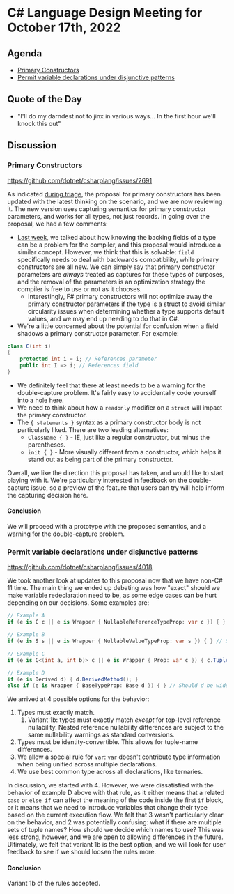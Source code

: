 # C# Language Design Meeting for October 17th, 2022

## Agenda

- [Primary Constructors](#primary-constructors)
- [Permit variable declarations under disjunctive patterns](#permit-variable-declarations-under-disjunctive-patterns)

## Quote of the Day

- "I'll do my darndest not to jinx in various ways... In the first hour we'll knock this out"

## Discussion

### Primary Constructors

https://github.com/dotnet/csharplang/issues/2691

As indicated [during triage](LDM-2022-09-26.md#ungrouped), the proposal for primary constructors has been updated with the latest thinking on the scenario,
and we are now reviewing it. The new version uses capturing semantics for primary constructor parameters, and works for all types, not just records. In going
over the proposal, we had a few comments:

* [Last week](LDM-2022-10-12.md#keywordness-of-field), we talked about how knowing the backing fields of a type can be a problem for the compiler, and this
proposal would introduce a similar concept. However, we think that this is solvable: `field` specifically needs to deal with backwards compatibility, while
primary constructors are all new. We can simply say that primary constructor parameters are _always_ treated as captures for these types of purposes, and the
removal of the parameters is an optimization strategy the compiler is free to use or not as it chooses.
    * Interestingly, F# primary constructors will not optimize away the primary constructor parameters if the type is a struct to avoid similar circularity issues
    when determining whether a type supports default values, and we may end up needing to do that in C#.
* We're a little concerned about the potential for confusion when a field shadows a primary constructor parameter. For example:
```cs
class C(int i)
{
    protected int i = i; // References parameter
    public int I => i; // References field
}
```
* We definitely feel that there at least needs to be a warning for the double-capture problem. It's fairly easy to accidentally code yourself into a hole here.
* We need to think about how a `readonly` modifier on a `struct` will impact the primary constructor.
* The `{ statements }` syntax as a primary constructor body is not particularly liked. There are two leading alternatives:
    * `ClassName { }` - IE, just like a regular constructor, but minus the parentheses.
    * `init { }` - More visually different from a constructor, which helps it stand out as being part of the primary constructor.

Overall, we like the direction this proposal has taken, and would like to start playing with it. We're particularly interested in feedback on the double-capture
issue, so a preview of the feature that users can try will help inform the capturing decision here.

#### Conclusion

We will proceed with a prototype with the proposed semantics, and a warning for the double-capture problem.

### Permit variable declarations under disjunctive patterns

https://github.com/dotnet/csharplang/issues/4018

We took another look at updates to this proposal now that we have non-C# 11 time. The main thing we ended up debating was how "exact" should we make variable
redeclaration need to be, as some edge cases can be hurt depending on our decisions. Some examples are:
```cs
// Example A
if (e is C c || e is Wrapper { NullableReferenceTypeProp: var c }) { } // Should there be an error since `var` is `C?` here

// Example B
if (e is S s || e is Wrapper { NullableValueTypeProp: var s }) { } // Should there be an error since this is S vs Nullable<S>?

// Example C
if (e is C<(int a, int b)> c || e is Wrapper { Prop: var c }) { c.TupleProperty.a } // Is this ok? Where does the name a come from in the second example?

// Example D
if (e is Derived d) { d.DerivedMethod(); }
else if (e is Wrapper { BaseTypeProp: Base d }) { } // Should d be widened to `Base`? What happens to the above method access?
```

We arrived at 4 possible options for the behavior:

1. Types must exactly match.
    1. Variant 1b: types must exactly match _except_ for top-level reference nullability. Nested reference nullability differences are subject to the same
    nullability warnings as standard conversions.
2. Types must be identity-convertible. This allows for tuple-name differences.
3. We allow a special rule for `var`: `var` doesn't contribute type information when being unified across multiple declarations.
4. We use best common type across all declarations, like ternaries.

In discussion, we started with 4. However, we were dissatisfied with the behavior of example D above with that rule, as it either means that a related `case` or
`else if` can affect the meaning of the code inside the first `if` block, or it means that we need to introduce variables that change their type based on the
current execution flow. We felt that 3 wasn't particularly clear on the behavior, and 2 was potentially confusing: what if there are multiple sets of tuple names?
How should we decide which names to use? This was less strong, however, and we are open to allowing differences in the future. Ultimately, we felt that variant 1b
is the best option, and we will look for user feedback to see if we should loosen the rules more.

#### Conclusion

Variant 1b of the rules accepted.
